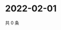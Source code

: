 # 2022-02-01

共 0 条

<!-- BEGIN WEIBO -->
<!-- 最后更新时间 Tue Feb 01 2022 10:36:42 GMT+0800 (China Standard Time) -->

<!-- END WEIBO -->
